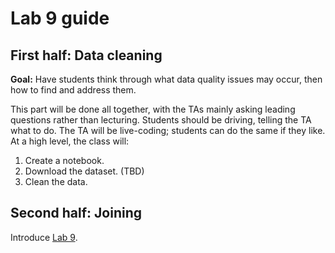 # Lab 9 guide

## First half: Data cleaning

**Goal:** Have students think through what data quality issues may occur, then how to find and address them.

This part will be done all together, with the TAs mainly asking leading questions rather than lecturing. Students should be driving, telling the TA what to do. The TA will be live-coding; students can do the same if they like. At a high level, the class will:

1. Create a notebook.
1. Download the dataset. (TBD)
1. Clean the data.

## Second half: Joining

Introduce [Lab 9](lab_9.ipynb).
